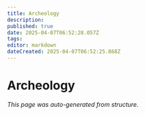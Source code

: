 ```yaml
---
title: Archeology
description: 
published: true
date: 2025-04-07T06:52:28.057Z
tags: 
editor: markdown
dateCreated: 2025-04-07T06:52:25.868Z
---
```


# Archeology

*This page was auto-generated from structure.*